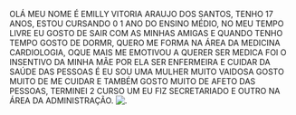 OLÁ MEU NOME É EMILLY VITORIA ARAUJO DOS SANTOS, TENHO 17 ANOS, ESTOU CURSANDO 0 1 ANO DO ENSINO MÉDIO, NO MEU TEMPO LIVRE EU GOSTO DE SAIR COM AS MINHAS AMIGAS E QUANDO TENHO TEMPO GOSTO DE DORMR, QUERO ME FORMA NA ÁREA DA MEDICINA CARDIOLOGIA, OQUE MAIS ME EMOTIVOU A QUERER SER MEDICA FOI O INSENTIVO DA MINHA MÃE POR ELA SER ENFERMEIRA E CUIDAR DA SAÚDE DAS PESSOAS É EU SOU UMA MULHER MUITO VAIDOSA GOSTO MUITO DE ME CUIDAR E TAMBÉM GOSTO MUITO DE AFETO DAS PESSOAS, TERMINEI 2 CURSO UM EU FIZ SECRETARIADO E OUTRO NA ÁREA DA ADMINISTRAÇÃO.
![.](https://tenor.com/b1EIz.gif)
